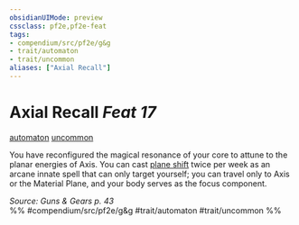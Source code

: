 ```yaml
---
obsidianUIMode: preview
cssclass: pf2e,pf2e-feat
tags:
- compendium/src/pf2e/g&g
- trait/automaton
- trait/uncommon
aliases: ["Axial Recall"]
---
```

# Axial Recall  *Feat 17*  
[automaton](/rules/traits/automaton-g-g.md)  [uncommon](/rules/traits/uncommon.md)  


You have reconfigured the magical resonance of your core to attune to the planar energies of Axis. You can cast [plane shift](/compendium/spells/plane-shift.md) twice per week as an arcane innate spell that can only target yourself; you can travel only to Axis or the Material Plane, and your body serves as the focus component.

*Source: Guns & Gears p. 43*  
%% #compendium/src/pf2e/g&g #trait/automaton #trait/uncommon %%